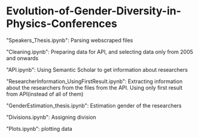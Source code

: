 # Evolution-of-Gender-Diversity-in-Physics-Conferences


"Speakers_Thesis.ipynb": Parsing webscraped files 

"Cleaning.ipynb": Preparing data for API, and selecting data only from 2005 and onwards

"API.ipynb": Using Semantic Scholar to get information about researchers

"ResearcherInformation_UsingFirstResult.ipynb": Extracting information about the researchers from the files from the API. Using only first result from API(instead of all of them)

"GenderEstimation_thesis.ipynb": Estimation gender of the researchers

"Divisions.ipynb": Assigning division

"Plots.ipynb": plotting data
